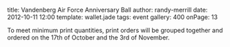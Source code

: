 title: Vandenberg Air Force Anniversary Ball
author: randy-merrill
date: 2012-10-11 12:00
template: wallet.jade
tags: event
gallery: 400
onPage: 13

To meet minimum print quantities, print orders will be grouped together and ordered on the 17th of October and the 3rd of November.
